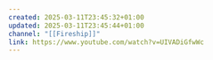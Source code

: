 ```yaml
---
created: 2025-03-11T23:45:32+01:00
updated: 2025-03-11T23:45:44+01:00
channel: "[[Fireship]]"
link: https://www.youtube.com/watch?v=UIVADiGfwWc
---
```

